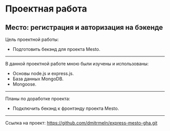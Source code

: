 
# Проектная работа
## Место: регистрация и авторизация на бэкенде

Цель проектной работы:

- Подготовить бекэнд для проекта Mesto.
-------------
В данной проектной работе мною были изучены и использованы:

- Основы node.js и express.js.
- База данных MongoDB.
- Mongoose.

-------------
Планы по доработке проекта:

- Подключить бекэнд к фронтэнду проекта Mesto.
-------------
Ссылка на проект: https://github.com/dmitrmeln/express-mesto-gha.git
